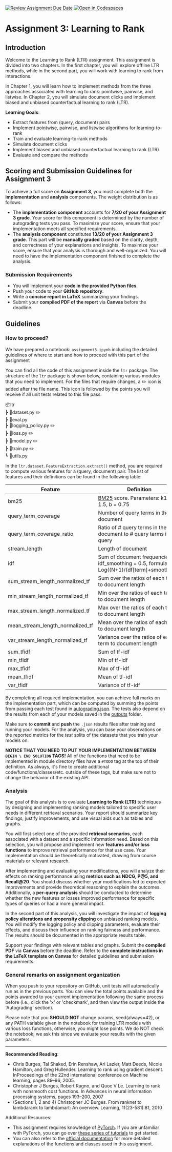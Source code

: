 [![Review Assignment Due Date](https://classroom.github.com/assets/deadline-readme-button-22041afd0340ce965d47ae6ef1cefeee28c7c493a6346c4f15d667ab976d596c.svg)](https://classroom.github.com/a/h6FtzcmU)
[![Open in Codespaces](https://classroom.github.com/assets/launch-codespace-2972f46106e565e64193e422d61a12cf1da4916b45550586e14ef0a7c637dd04.svg)](https://classroom.github.com/open-in-codespaces?assignment_repo_id=18598633)
# Assignment 3: Learning to Rank <a class="anchor" id="toptop"></a>

## Introduction
Welcome to the Learning to Rank (LTR) assignment. This assignment is divided into two chapters. In the first chapter, you will explore offline LTR methods, while in the second part, you will work with learning to rank from interactions.

In Chapter 1, you will learn how to implement methods from the three approaches associated with learning to rank: pointwise, pairwise, and listwise. In Chapter 2, you will simulate document clicks and implement biased and unbiased counterfactual learning to rank (LTR).

**Learning Goals**:
- Extract features from (query, document) pairs
- Implement pointwise, pairwise, and listwise algorithms for learning-to-rank
- Train and evaluate learning-to-rank methods
- Simulate document clicks
- Implement biased and unbiased counterfactual learning to rank (LTR)
- Evaluate and compare the methods

## Scoring and Submission Guidelines for Assignment 3  

To achieve a full score on **Assignment 3**, you must complete both the **implementation** and **analysis** components. The weight distribution is as follows:  

- The **implementation component** accounts for **7/20 of your Assignment 3 grade**. Your score for this component is determined by the number of autograding tests you pass. To maximize your score, ensure that your implementation meets all specified requirements.  
- The **analysis component** constitutes **13/20 of your Assignment 3 grade**. This part will be **manually graded** based on the clarity, depth, and correctness of your explanations and insights. To maximize your score, ensure that your analysis is thorough and well-organized. You will need to have the implementation component finished to complete the analysis.


### Submission Requirements
- You will implement your **code in the provided Python files**.
- Push your code to your **GitHub repository**.
- Write a **concise report in LaTeX** summarizing your findings.  
- Submit your **compiled PDF of the report** via **Canvas** before the deadline.  

## Guidelines

### How to proceed?
We have prepared a notebook: `assignment3.ipynb` including the detailed guidelines of where to start and how to proceed with this part of the assignment

You can find all the code of this assignment inside the `ltr` package. The structure of the `ltr` package is shown below, containing various modules that you need to implement. For the files that require changes, a :pencil2: icon is added after the file name. This icon is followed by the points you will receive if all unit tests related to this file pass.

📦ltr\
 ┣ 📜dataset.py :pencil2: \
 ┣ 📜eval.py\
 ┣ 📜logging_policy.py :pencil2: \
 ┣ 📜loss.py :pencil2: \
 ┣ 📜model.py :pencil2: \
 ┣ 📜train.py :pencil2: \
 ┗ 📜utils.py

In the `ltr.dataset.FeatureExtraction.extract()` method, you are required to compute various features for a (query, document) pair. The list of features and their definitions can be found in the following table:

| Feature                | Definition |
|------------------------|------------|
| bm25| [BM25](https://en.wikipedia.org/wiki/Okapi_BM25) score. Parameters: k1 = 1.5, b = 0.75 |
|query_term_coverage| Number of query terms in the document |
|query_term_coverage_ratio| Ratio of # query terms in the document to # query terms in the query  |
|stream_length| Length of document |
|idf| Sum of document frequencies. idf_smoothing = 0.5, formula: Log((N+1)/(df[term]+smoothing))| 
|sum_stream_length_normalized_tf| Sum over the ratios of each term to document length |
|min_stream_length_normalized_tf| Min over the ratios of each term to document length |
|max_stream_length_normalized_tf| Max over the ratios of each term to document length |
|mean_stream_length_normalized_tf| Mean over the ratios of each term to document length|
|var_stream_length_normalized_tf| Variance over the ratios of each term to document length |
|sum_tfidf| Sum of tf-idf|
|min_tfidf| Min of tf-idf|
|max_tfidf| Max of tf-idf |
|mean_tfidf| Mean of tf-idf |
|var_tfidf| Variance of tf-idf |

By completing all required implementation, you can achieve full marks on the implementation part, which can be computed by summing the points from passing each test found in [autograding.json](.github/classroom/autograding.json). The tests also depend on the results from each of your models saved in the [outputs](./outputs/) folder.

Make sure to __commit__ and __push__ the `.json` results files after training and running your models. For the analysis, you can base your observations on the reported metrics for the _test_ splits of the datasets that you train your models on.

**NOTICE THAT YOU NEED TO PUT YOUR IMPLEMENTATION BETWEEN `BEGIN \ END SOLUTION` TAGS!** All of the functions that need to be implemented in module directory files have a `#TODO` tag at the top of their definition. As always, it's fine to create additional code/functions/classes/etc. outside of these tags, but make sure not to change the behavior of the existing API.

### Analysis  

The goal of this analysis is to evaluate **Learning to Rank (LTR)** techniques by designing and implementing ranking models tailored to specific user needs in different retrieval scenarios. Your report should summarize key findings, justify improvements, and use visual aids such as tables and graphs.

You will first select one of the provided **retrieval scenarios**, each associated with a dataset and a specific information need. Based on this selection, you will propose and implement new **features and/or loss functions** to improve retrieval performance for that use case. Your implementation should be theoretically motivated, drawing from course materials or relevant research.

After implementing and evaluating your modifications, you will analyze their effects on ranking performance using **metrics such as NDCG, P@5, and Recall@20**. You should discuss whether your modifications led to expected improvements and provide theoretical reasoning to explain the outcomes. Additionally, a **per-query analysis** should be conducted to determine whether the new features or losses improved performance for specific types of queries or had a more general impact.

In the second part of this analysis, you will investigate the impact of **logging policy alterations and propensity clipping** on unbiased ranking models. You will modify the logging policy and clipping parameters, evaluate their effects, and discuss their influence on ranking fairness and performance. The results should be documented in the appropriate results table.

Support your findings with relevant tables and graphs. Submit the **compiled PDF** via **Canvas** before the deadline. Refer to the **complete instructions in the LaTeX template on Canvas** for detailed guidelines and submission requirements.


### General remarks on assignment organization
When you push to your repository on GitHub, unit tests will automatically run as in the previous parts. You can view the total points available and the points awarded to your current implementation following the same process before (i.e., click the 'x' or 'checkmark', and then view the output inside the 'Autograding' section).

Please note that you **SHOULD NOT** change params, seed(always=42), or any PATH variable given in the notebook for training LTR models with various loss functions, otherwise, you might lose points. We do NOT check the notebook; we ask this since we evaluate your results with the given parameters.

---
**Recommended Reading**:
  - Chris Burges, Tal Shaked, Erin Renshaw, Ari Lazier, Matt Deeds, Nicole Hamilton, and Greg Hullender. Learning to rank using gradient descent. InProceedings of the 22nd international conference on Machine learning, pages 89–96, 2005.
  - Christopher J Burges, Robert Ragno, and Quoc V Le. Learning to rank with nonsmooth cost functions. In Advances in neural information processing systems, pages 193–200, 2007
  - (Sections 1, 2 and 4) Christopher JC Burges. From ranknet to lambdarank to lambdamart: An overview. Learning, 11(23-581):81, 2010
  

Additional Resources: 
- This assignment requires knowledge of [PyTorch](https://pytorch.org/). If you are unfamiliar with PyTorch, you can go over [these series of tutorials](https://pytorch.org/tutorials/beginner/deep_learning_60min_blitz.html) to get started.
- You can also refer to the [official documentation](https://pytorch.org/docs/stable/index.html) for more detailed explanations of the functions and classes used in this assignment.